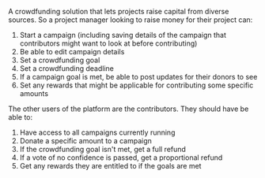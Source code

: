 A crowdfunding solution that lets projects raise capital from diverse sources. So a project manager looking to raise money for their project can:

1. Start a campaign (including saving details of the campaign that contributors might want to look at before contributing)
2. Be able to edit campaign details
3. Set a crowdfunding goal
4. Set a crowdfunding deadline
5. If a campaign goal is met, be able to post updates for their donors to see
6. Set any rewards that might be applicable for contributing some specific amounts

The other users of the platform are the contributors. They should have be able to:

1. Have access to all campaigns currently running
2. Donate a specific amount to a campaign
3. If the crowdfunding goal isn't met, get a full refund
4. If a vote of no confidence is passed, get a proportional refund
5. Get any rewards they are entitled to if the goals are met
